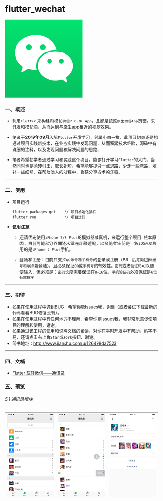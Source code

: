 # flutter_wechat

<img src="snapshots/logo.png" width="256px" height="256px" />

### 一、概述
- 利用`Flutter` 来构建和模仿`微信7.0.0+ App`，且都是按照`原生微信App`页面，来开发和模仿滴，从而达到与原生app相近的视觉效果。

- 笔者于**2019年08月**入坑`Flutter`开发学习，纯属小白一枚，此项目初衷还是想通过项目实践新技术，在业务实践中发现问题，从而积累技术经验，源码中有详细的注释，以及发现问题和解决问题的思路。

- 笔者希望初学者通过学习和实践这个项目，能够打开学习`Flutter`的大门。当然同时也是抛砖引玉，取长补短，希望能够提供一点思路，少走一些弯路，填补一些细坑，在帮助他人的过程中，收获分享技术的乐趣。

---

### 二、使用
- 项目运行
   
	```
	flutter packages get    // 项目初始化插件       
	flutter run             // 项目运行
	```
- **使用注意**   
  * 还请优先使用`iPhone 7/8 Plus`的模拟器或真机，来运行整个项目. 根本原因：目前可能部分界面还未做完屏幕适配，以及笔者生前是一名`iOS开发`且用的是`iPhone 7 Plus`手机。
  
  * 登陆和注册：目前只支持`QQ账号`和`手机号`的登录或注册（PS：后期增加`微信号和QQ邮箱`登陆），且必须保证`QQ`或`手机号`的有效性。`密码`或者`验证码`可以随便输入，但必须是：`密码`长度需要保证在`8~16`位，`手机验证码`必须保证是`6位有效数字`

---

### 三、期待
- 如果在使用过程中遇到BUG，希望你能Issues我，谢谢（或者尝试下载最新的代码看看BUG修复没有）。
- 如果在使用过程中有任何地方不理解，希望你能Issues我，我非常乐意促使项目的理解和使用，谢谢。
- 如果通过该工程的使用和说明文档的阅读，对你在平时开发中有帮助，码字不易，还请点击右上角`Star`或`Fork`按钮，谢谢。
- 简书地址：<http://www.jianshu.com/u/126498da7523>

---

### 四、文档
- [Flutter 玩转微信——通讯录](https://www.jianshu.com/p/8d136f31b8a2)


### 五、预览

###### 5.1 通讯录模块

![](./snapshots/contacts/contacts_page_0.png) | ![](./snapshots/contacts/contacts_page_1.png) | ![](./snapshots/contacts/contacts_page_2.png) 
:-: | :-: | :-:






